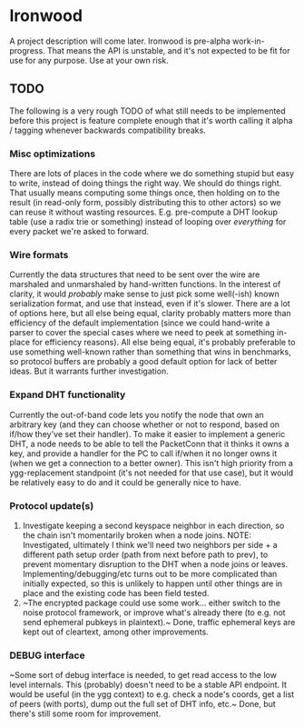 # Ironwood

A project description will come later. Ironwood is pre-alpha work-in-progress. That means the API is unstable, and it's not expected to be fit for use for any purpose. Use at your own risk.

## TODO

The following is a very rough TODO of what still needs to be implemented before this project is feature complete enough that it's worth calling it alpha / tagging whenever backwards compatibility breaks.

### Misc optimizations

There are lots of places in the code where we do something stupid but easy to write, instead of doing things the right way.
We should do things right. That usually means computing some things once, then holding on to the result (in read-only form, possibly distributing this to other actors) so we can reuse it without wasting resources.
E.g. pre-compute a DHT lookup table (use a radix trie or something) instead of looping over *everything* for every packet we're asked to forward.

### Wire formats

Currently the data structures that need to be sent over the wire are marshaled and unmarshaled by hand-written functions.
In the interest of clarity, it would *probably* make sense to just pick some well(-ish) known serialization format, and use that instead, even if it's slower.
There are a lot of options here, but all else being equal, clarity probably matters more than efficiency of the default implementation (since we could hand-write a parser to cover the special cases where we need to peek at something in-place for efficiency reasons).
All else being equal, it's probably preferable to use something well-known rather than something that wins in benchmarks, so protocol buffers are probably a good default option for lack of better ideas.
But it warrants further investigation.

### Expand DHT functionality

Currently the out-of-band code lets you notify the node that own an arbitrary key (and they can choose whether or not to respond, based on if/how they've set their handler).
To make it easier to implement a generic DHT, a node needs to be able to tell the PacketConn that it thinks it owns a key, and provide a handler for the PC to call if/when it no longer owns it (when we get a connection to a better owner).
This isn't high priority from a ygg-replacement standpoint (it's not needed for that use case), but it would be relatively easy to do and it could be generally nice to have.

### Protocol update(s)

1. Investigate keeping a second keyspace neighbor in each direction, so the chain isn't momentarily broken when a node joins. NOTE: Investigated, ultimately I think we'll need two neighbors per side + a different path setup order (path from next before path to prev), to prevent momentary disruption to the DHT when a node joins or leaves. Implementing/debugging/etc turns out to be more complicated than initially expected, so this is unlikely to happen until other things are in place and the existing code has been field tested.
2. ~The encrypted package could use some work... either switch to the noise protocol framework, or improve what's already there (to e.g. not send ephemeral pubkeys in plaintext).~
Done, traffic ephemeral keys are kept out of cleartext, among other improvements.

### DEBUG interface

~Some sort of debug interface is needed, to get read access to the low level internals. This (probably) doesn't need to be a stable API endpoint. It would be useful (in the ygg context) to e.g. check a node's coords, get a list of peers (with ports), dump out the full set of DHT info, etc.~
Done, but there's still some room for improvement.

